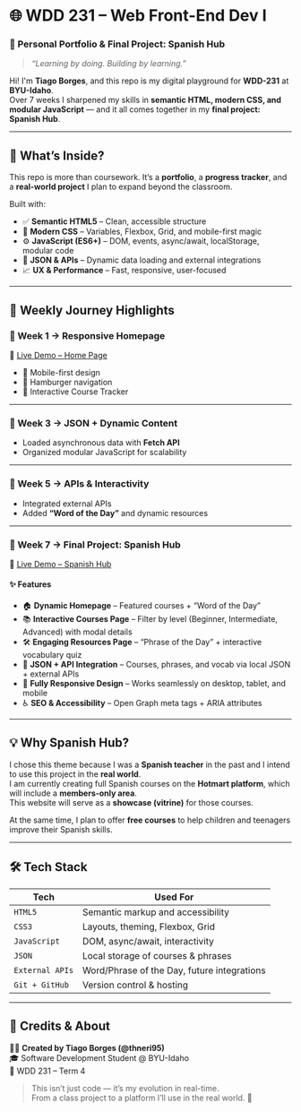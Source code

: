 # 🌐 WDD 231 – Web Front-End Dev I  
### 🚀 Personal Portfolio & Final Project: Spanish Hub  
> *“Learning by doing. Building by learning.”*

Hi! I'm **Tiago Borges**, and this repo is my digital playground for **WDD-231** at **BYU-Idaho**.  
Over 7 weeks I sharpened my skills in **semantic HTML, modern CSS, and modular JavaScript** — and it all comes together in my **final project: Spanish Hub**.  

---

## 🎯 What’s Inside?
This repo is more than coursework. It’s a **portfolio**, a **progress tracker**, and a **real-world project** I plan to expand beyond the classroom.

Built with:
- ✅ **Semantic HTML5** – Clean, accessible structure  
- 🎨 **Modern CSS** – Variables, Flexbox, Grid, and mobile-first magic  
- ⚙️ **JavaScript (ES6+)** – DOM, events, async/await, localStorage, modular code  
- 📡 **JSON & APIs** – Dynamic data loading and external integrations  
- 📈 **UX & Performance** – Fast, responsive, user-focused  

---

## 🧭 Weekly Journey Highlights

### 📍 Week 1 → Responsive Homepage  
🔗 [Live Demo – Home Page](https://thneri95.github.io/wdd231/)  

- 📱 Mobile-first design  
- 🍔 Hamburger navigation  
- 🧭 Interactive Course Tracker  

---

### 📍 Week 3 → JSON + Dynamic Content  
- Loaded asynchronous data with **Fetch API**  
- Organized modular JavaScript for scalability  

---

### 📍 Week 5 → APIs & Interactivity  
- Integrated external APIs  
- Added **“Word of the Day”** and dynamic resources  

---

### 📍 Week 7 → Final Project: **Spanish Hub**  
🔗 [Live Demo – Spanish Hub](https://thneri95.github.io/wdd231/final/)  

#### ✨ Features
- 🏠 **Dynamic Homepage** – Featured courses + “Word of the Day”  
- 📚 **Interactive Courses Page** – Filter by level (Beginner, Intermediate, Advanced) with modal details  
- 🛠 **Engaging Resources Page** – “Phrase of the Day” + interactive vocabulary quiz  
- 📡 **JSON + API Integration** – Courses, phrases, and vocab via local JSON + external APIs  
- 📱 **Fully Responsive Design** – Works seamlessly on desktop, tablet, and mobile  
- ♿ **SEO & Accessibility** – Open Graph meta tags + ARIA attributes  

---

## 💡 Why Spanish Hub?  

I chose this theme because I was a **Spanish teacher** in the past and I intend to use this project in the **real world**.  
I am currently creating full Spanish courses on the **Hotmart platform**, which will include a **members-only area**.  
This website will serve as a **showcase (vitrine)** for those courses.  

At the same time, I plan to offer **free courses** to help children and teenagers improve their Spanish skills.  

---

## 🛠️ Tech Stack

| Tech            | Used For                                  |
|-----------------|--------------------------------------------|
| `HTML5`         | Semantic markup and accessibility          |
| `CSS3`          | Layouts, theming, Flexbox, Grid            |
| `JavaScript`    | DOM, async/await, interactivity            |
| `JSON`          | Local storage of courses & phrases         |
| `External APIs` | Word/Phrase of the Day, future integrations|
| `Git + GitHub`  | Version control & hosting                  |

---

## 🙌 Credits & About

👨‍💻 **Created by Tiago Borges (@thneri95)**  
🎓 Software Development Student @ BYU-Idaho  
📅 WDD 231 – Term 4  

> This isn’t just code — it’s my evolution in real-time.  
> From a class project to a platform I’ll use in the real world. 🚀
